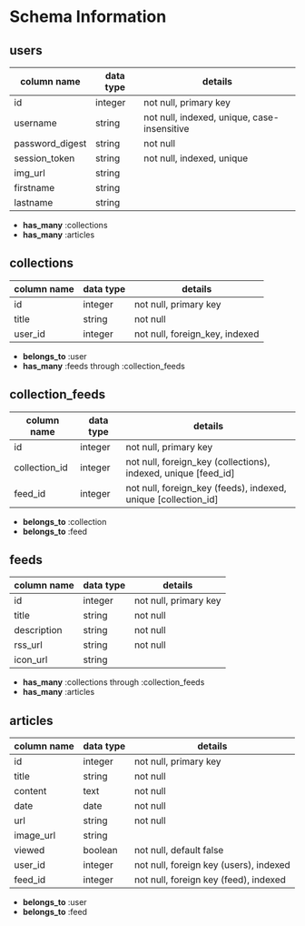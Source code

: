 # Schema Information

## users

column name     | data type | details
--------------- | --------- | -------------------------------------------
id              | integer   | not null, primary key
username        | string    | not null, indexed, unique, case-insensitive
password_digest | string    | not null
session_token   | string    | not null, indexed, unique
img_url         | string    |
firstname       | string    |
lastname        | string    |

- **has_many** :collections
- **has_many** :articles

## collections

column name | data type | details
----------- | --------- | ------------------------------
id          | integer   | not null, primary key
title       | string    | not null
user_id     | integer   | not null, foreign_key, indexed

- **belongs_to** :user
- **has_many** :feeds through :collection_feeds

## collection_feeds

column name   | data type | details
------------- | --------- | --------------------------------------------------------------
id            | integer   | not null, primary key
collection_id | integer   | not null, foreign_key (collections), indexed, unique [feed_id]
feed_id       | integer   | not null, foreign_key (feeds), indexed, unique [collection_id]

- **belongs_to** :collection
- **belongs_to** :feed

## feeds

column name | data type | details
----------- | --------- | ----------------------------------------
id          | integer   | not null, primary key
title       | string    | not null
description | string    | not null
rss_url     | string    | not null
icon_url    | string    |

- **has_many** :collections through :collection_feeds
- **has_many** :articles

## articles

column name | data type | details
----------- | --------- | --------------------------------------
id          | integer   | not null, primary key
title       | string    | not null
content     | text      | not null
date        | date      | not null
url         | string    | not null
image_url   | string    |
viewed      | boolean   | not null, default false
user_id     | integer   | not null, foreign key (users), indexed
feed_id     | integer   | not null, foreign key (feed), indexed

- **belongs_to** :user
- **belongs_to** :feed

